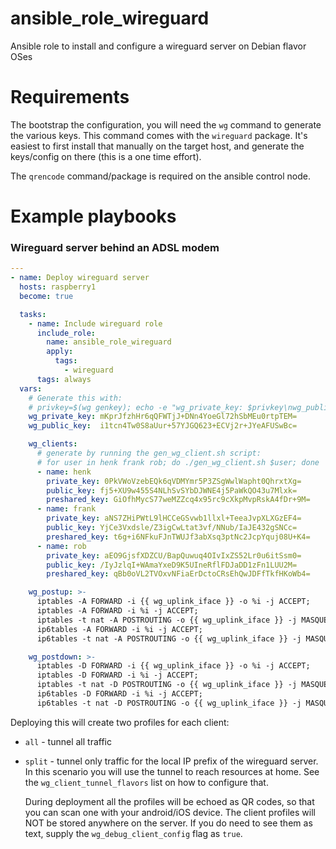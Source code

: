 # ansible_role_wireguard

Ansible role to install and configure a wireguard server on Debian flavor OSes

# Requirements

The bootstrap the configuration, you will need the `wg` command to generate the
various keys. This command comes with the `wireguard` package. It's easiest to
first install that manually on the target host, and generate the keys/config on
there (this is a one time effort).

The `qrencode` command/package is required on the ansible control node.

# Example playbooks

### Wireguard server behind an ADSL modem

```yaml
---
- name: Deploy wireguard server
  hosts: raspberry1
  become: true

  tasks:
    - name: Include wireguard role
      include_role:
        name: ansible_role_wireguard
        apply:
          tags:
            - wireguard
      tags: always
  vars:
    # Generate this with:
    # privkey=$(wg genkey); echo -e "wg_private_key: $privkey\nwg_public_key:  $(echo $privkey | wg pubkey)"
    wg_private_key: mKprJfzhHr6qQFWTjJ+DNn4YoeGl72hSbMEu0rtpTEM=
    wg_public_key:  i1tcn4Tw0S8aUur+57YJGQ623+ECVj2r+JYeAFUSwBc=

    wg_clients:
      # generate by running the gen_wg_client.sh script:
      # for user in henk frank rob; do ./gen_wg_client.sh $user; done
      - name: henk
        private_key: 0PkVWoVzebEQk6qVDMYmr5P3ZSgWwlWapht0QhrxtXg=
        public_key: fj5+XU9w455S4NLhSvSYbDJWNE4j5PaWkQO43u7Mlxk=
        preshared_key: GiOfhMycS77weMZZcq4x95rc9cXkpMvpRskA4fDr+9M=
      - name: frank
        private_key: aNS7ZHiPWtL9lHCCeGSvwb1llxl+TeeaJvpXLXGzEF4=
        public_key: YjCe3Vxdsle/Z3igCwLtat3vf/NNub/IaJE432gSNCc=
        preshared_key: t6g+i6NFkuFJnTWUJf3abXsq3ptNc2JcpYquj08U+K4=
      - name: rob
        private_key: aEO9GjsfXDZCU/BapQuwuq4OIvIxZS52Lr0u6itSsm0=
        public_key: /IyJzlqI+WAmaYxeD9K5UIneRflFDJaDD1zFn1LUU2M=
        preshared_key: qBb0oVL2TVOxvNFiaErDctoCRsEhQwJDFfTkfHKoWb4=

    wg_postup: >-
      iptables -A FORWARD -i {{ wg_uplink_iface }} -o %i -j ACCEPT;
      iptables -A FORWARD -i %i -j ACCEPT;
      iptables -t nat -A POSTROUTING -o {{ wg_uplink_iface }} -j MASQUERADE;
      ip6tables -A FORWARD -i %i -j ACCEPT;
      ip6tables -t nat -A POSTROUTING -o {{ wg_uplink_iface }} -j MASQUERADE

    wg_postdown: >-
      iptables -D FORWARD -i {{ wg_uplink_iface }} -o %i -j ACCEPT;
      iptables -D FORWARD -i %i -j ACCEPT;
      iptables -t nat -D POSTROUTING -o {{ wg_uplink_iface }} -j MASQUERADE;
      ip6tables -D FORWARD -i %i -j ACCEPT;
      ip6tables -t nat -D POSTROUTING -o {{ wg_uplink_iface }} -j MASQUERADE
```

Deploying this will create two profiles for each client:

* `all` - tunnel all traffic
* `split` - tunnel only traffic for the local IP prefix of the wireguard server.
  In this scenario you will use the tunnel to reach resources at home. See the
  `wg_client_tunnel_flavors` list on how to configure that.

  During deployment all the profiles will be echoed as QR codes, so that you can
  scan one with your android/iOS device. The client profiles will NOT be stored
  anywhere on the server. If you do need to see them as text, supply the
  `wg_debug_client_config` flag as `true`.